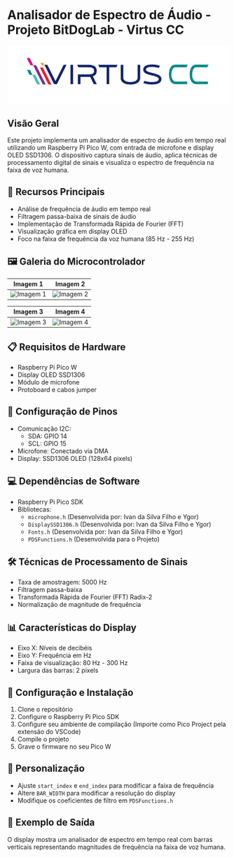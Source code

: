 # Analisador de Espectro de Áudio - Projeto BitDogLab - Virtus CC

![Logo do Projeto](/documentation/virtuscc-logo.png)

## Visão Geral
Este projeto implementa um analisador de espectro de áudio em tempo real utilizando um Raspberry Pi Pico W, com entrada de microfone e display OLED SSD1306. O dispositivo captura sinais de áudio, aplica técnicas de processamento digital de sinais e visualiza o espectro de frequência na faixa de voz humana.

## 🚀 Recursos Principais
- Análise de frequência de áudio em tempo real
- Filtragem passa-baixa de sinais de áudio
- Implementação de Transformada Rápida de Fourier (FFT)
- Visualização gráfica em display OLED
- Foco na faixa de frequência da voz humana (85 Hz - 255 Hz)

## 🖼️ Galeria do Microcontrolador

| Imagem 1 | Imagem 2 |
|----------|----------|
| ![Imagem 1](/documentation/image-bitdog-lab-1.png) | ![Imagem 2](/documentation/image-bitdog-lab-2.png) |

| Imagem 3 | Imagem 4 |
|----------|----------|
| ![Imagem 3](/documentation/image-bitdog-lab-3.png) | ![Imagem 4](/documentation/image-bitdog-lab-4.png) |

## 📋 Requisitos de Hardware
- Raspberry Pi Pico W
- Display OLED SSD1306
- Módulo de microfone
- Protoboard e cabos jumper

## 🔧 Configuração de Pinos
- Comunicação I2C:
  - SDA: GPIO 14
  - SCL: GPIO 15
- Microfone: Conectado via DMA
- Display: SSD1306 OLED (128x64 pixels)

## 💻 Dependências de Software
- Raspberry Pi Pico SDK
- Bibliotecas:
  - `microphone.h` (Desenvolvida por: Ivan da Silva Filho e Ygor)
  - `DisplaySSD1306.h` (Desenvolvida por: Ivan da Silva Filho e Ygor)
  - `Fonts.h` (Desenvolvida por: Ivan da Silva Filho e Ygor)
  - `PDSFunctions.h` (Desenvolvida para o Projeto)

## 🛠 Técnicas de Processamento de Sinais
- Taxa de amostragem: 5000 Hz
- Filtragem passa-baixa
- Transformada Rápida de Fourier (FFT) Radix-2
- Normalização de magnitude de frequência

## 📊 Características do Display
- Eixo X: Níveis de decibéis
- Eixo Y: Frequência em Hz
- Faixa de visualização: 80 Hz - 300 Hz
- Largura das barras: 2 pixels

## 🚧 Configuração e Instalação
1. Clone o repositório
2. Configure o Raspberry Pi Pico SDK
3. Configure seu ambiente de compilação (Importe como Pico Project pela extensão do VSCode)
4. Compile o projeto
5. Grave o firmware no seu Pico W

## 🔬 Personalização
- Ajuste `start_index` e `end_index` para modificar a faixa de frequência
- Altere `BAR_WIDTH` para modificar a resolução do display
- Modifique os coeficientes de filtro em `PDSFunctions.h`

## 📸 Exemplo de Saída
O display mostra um analisador de espectro em tempo real com barras verticais representando magnitudes de frequência na faixa de voz humana.